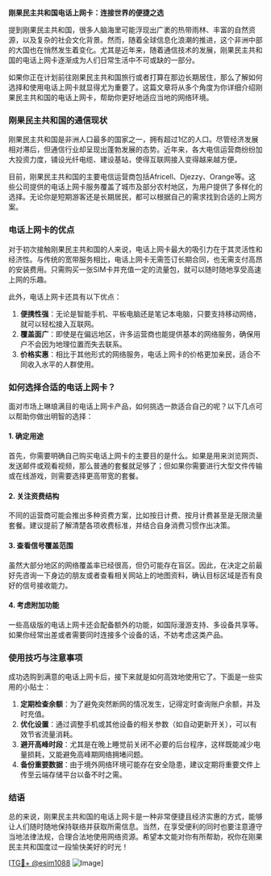 **刚果民主共和国电话上网卡：连接世界的便捷之选**

提到刚果民主共和国，很多人脑海里可能浮现出广袤的热带雨林、丰富的自然资源，以及复杂的社会文化背景。然而，随着全球信息化浪潮的推进，这个非洲中部的大国也在悄然发生着变化。尤其是近年来，随着通信技术的发展，刚果民主共和国的电话上网卡逐渐成为人们日常生活中不可或缺的一部分。

如果你正在计划前往刚果民主共和国旅行或者打算在那边长期居住，那么了解如何选择和使用电话上网卡就显得尤为重要了。这篇文章将从多个角度为你详细介绍刚果民主共和国的电话上网卡，帮助你更好地适应当地的网络环境。

### 刚果民主共和国的通信现状

刚果民主共和国是非洲人口最多的国家之一，拥有超过1亿的人口。尽管经济发展相对滞后，但通信行业却呈现出蓬勃发展的态势。近年来，各大电信运营商纷纷加大投资力度，铺设光纤电缆、建设基站，使得互联网接入变得越来越方便。

目前，刚果民主共和国的主要电信运营商包括Africell、Djezzy、Orange等。这些公司提供的电话上网卡服务覆盖了城市及部分农村地区，为用户提供了多样化的选择。无论你是短期游客还是长期居民，都可以根据自己的需求找到合适的上网方案。

### 电话上网卡的优点

对于初次接触刚果民主共和国的人来说，电话上网卡最大的吸引力在于其灵活性和经济性。与传统的宽带服务相比，电话上网卡无需签订长期合同，也无需支付高昂的安装费用。只需购买一张SIM卡并充值一定的流量包，就可以随时随地享受高速上网的乐趣。

此外，电话上网卡还具有以下优点：

1. **便携性强**：无论是智能手机、平板电脑还是笔记本电脑，只要支持移动网络，就可以轻松接入互联网。
2. **覆盖面广**：即使是在偏远地区，许多运营商也能提供基本的网络服务，确保用户不会因为地理位置而失去联系。
3. **价格实惠**：相比于其他形式的网络服务，电话上网卡的价格更加亲民，适合不同收入水平的人群使用。

### 如何选择合适的电话上网卡？

面对市场上琳琅满目的电话上网卡产品，如何挑选一款适合自己的呢？以下几点可以帮助你做出明智的选择：

#### 1. 确定用途
首先，你需要明确自己购买电话上网卡的主要目的是什么。如果是用来浏览网页、发送邮件或观看视频，那么普通的套餐就足够了；但如果你需要进行大型文件传输或在线游戏，则需要选择更高带宽的套餐。

#### 2. 关注资费结构
不同的运营商可能会推出多种资费方案，比如按日计费、按月计费甚至是无限流量套餐。建议提前了解清楚各项收费标准，并结合自身消费习惯作出决策。

#### 3. 查看信号覆盖范围
虽然大部分地区的网络覆盖率已经很高，但仍可能存在盲区。因此，在决定之前最好先咨询一下身边的朋友或者查看相关网站上的地图资料，确认目标区域是否有良好的信号接收能力。

#### 4. 考虑附加功能
一些高级版的电话上网卡还会配备额外的功能，如国际漫游支持、多设备共享等。如果你经常出差或者需要同时连接多个设备的话，不妨考虑这类产品。

### 使用技巧与注意事项

成功选购到满意的电话上网卡后，接下来就是如何高效地使用它了。下面是一些实用的小贴士：

1. **定期检查余额**：为了避免突然断网的情况发生，记得定时查询账户余额，并及时充值。
2. **优化设置**：通过调整手机或其他设备的相关参数（如自动更新开关），可以有效节省流量消耗。
3. **避开高峰时段**：尤其是在晚上睡觉前关闭不必要的后台程序，这样既能减少电量损耗，又能避免高峰期网络拥堵问题。
4. **备份重要数据**：由于境外网络环境可能存在安全隐患，建议定期将重要文件上传至云端存储平台以备不时之需。

### 结语

总的来说，刚果民主共和国的电话上网卡是一种非常便捷且经济实惠的方式，能够让人们随时随地保持联络并获取所需信息。当然，在享受便利的同时也要注意遵守当地法律法规，合理合法地使用网络资源。希望本文能对你有所帮助，祝你在刚果民主共和国度过一段愉快美好的时光！

[[TG💪+ @esim1088](https://t.me/s/esim1088) ![Image](https://i.postimg.cc/4NQfJmqS/Snipaste-2025-05-13-00-14-12.png)]